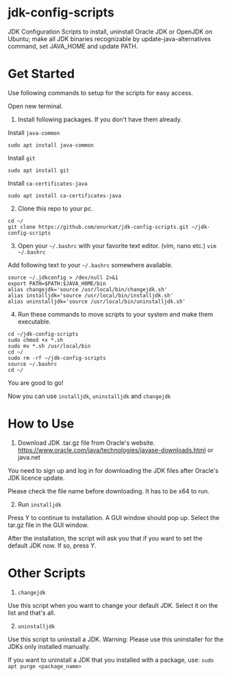 # jdk-config-scripts
JDK Configuration Scripts to install, uninstall Oracle JDK or OpenJDK on Ubuntu; make all JDK binaries recognizable by update-java-alternatives command, set JAVA_HOME and update PATH.

# Get Started
Use following commands to setup for the scripts for easy access.

Open new terminal.



1. Install following packages. If you don't have them already. 

Install `java-common` 

`sudo apt install java-common`

Install `git`  

`sudo apt install git`

Install `ca-certificates-java` 

`sudo apt install ca-certificates-java`


2. Clone this repo to your pc.
```
cd ~/
git clone https://github.com/onurkat/jdk-config-scripts.git ~/jdk-config-scripts

```

3. Open your `~/.bashrc` with your favorite text editor. (vim, nano etc.) `vim ~/.bashrc`

Add following text to your `~/.bashrc` somewhere available.

```
source ~/.jdkconfig > /dev/null 2>&1
export PATH=$PATH:$JAVA_HOME/bin
alias changejdk='source /usr/local/bin/changejdk.sh'
alias installjdk='source /usr/local/bin/installjdk.sh'
alias uninstalljdk='source /usr/local/bin/uninstalljdk.sh'
```
4. Run these commands to move scripts to your system and make them executable.

```
cd ~/jdk-config-scripts
sudo chmod +x *.sh
sudo mv *.sh /usr/local/bin
cd ~/
sudo rm -rf ~/jdk-config-scripts
source ~/.bashrc
cd ~/

```

You are good to go!

Now you can use `installjdk`, `uninstalljdk` and `changejdk`

# How to Use

1. Download JDK .tar.gz file from Oracle's website. https://www.oracle.com/java/technologies/javase-downloads.html or java.net

You need to sign up and log in for downloading the JDK files after Oracle's JDK licence update.

Please check the file name before downloading. It has to be x64 to run.

2. Run `installjdk`

Press Y to continue to installation. A GUI window should pop up. Select the tar.gz file in the GUI window.

After the installation, the script will ask you that if you want to set the default JDK now. If so, press Y.

# Other Scripts

1. `changejdk`

Use this script when you want to change your default JDK. Select it on the list and that's all.

2. `uninstalljdk`

Use this script to uninstall a JDK. Warning: Please use this uninstaller for the JDKs only installed manually.

If you want to uninstall a JDK that you installed with a package, use: `sudo apt purge <package_name>`


